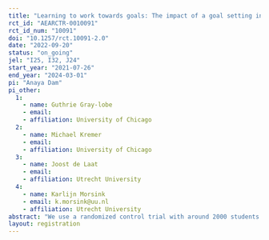 ```yaml
---
title: "Learning to work towards goals: The impact of a goal setting intervention on improving learning outcomes."
rct_id: "AEARCTR-0010091"
rct_id_num: "10091"
doi: "10.1257/rct.10091-2.0"
date: "2022-09-20"
status: "on_going"
jel: "I25, I32, J24"
start_year: "2021-07-26"
end_year: "2024-03-01"
pi: "Anaya Dam"
pi_other:
  1:
    - name: Guthrie Gray-lobe
    - email: 
    - affiliation: University of Chicago
  2:
    - name: Michael Kremer
    - email: 
    - affiliation: University of Chicago
  3:
    - name: Joost de Laat
    - email: 
    - affiliation: Utrecht University
  4:
    - name: Karlijn Morsink
    - email: k.morsink@uu.nl
    - affiliation: Utrecht University
abstract: "We use a randomized control trial with around 2000 students in 110 schools in Kenya. We study whether a soft skill intervention of “goal setting," that teaches students in their penultimate year of primary school how to set academic goals, improves learning outcomes on year-end exams. Students in treatment schools receive the goal setting intervention which consists of 25 lesson of 35 minutes each. We aim to answer the following questions: 1) To what extent does a goal setting intervention have an impact on improving learning outcomes (i.e., test scores on year-end exams)?; 2) To what extent are there gender differences in the impacts of a goal setting intervention on learning outcomes?, and 3) Are there any adverse impacts of the intervention on sub-populations (e.g. gender, low/high-performance) of students?"
layout: registration
---
```


